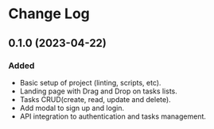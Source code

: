 # Change Log

## 0.1.0 (2023-04-22)

### Added

- Basic setup of project (linting, scripts, etc).
- Landing page with Drag and Drop on tasks lists.
- Tasks CRUD(create, read, update and delete).
- Add modal to sign up and login.
- API integration to authentication and tasks management.
